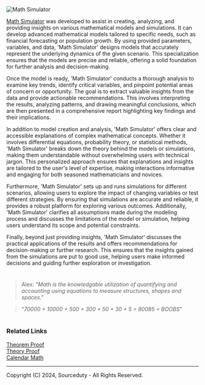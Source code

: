 ![Math Simulator](https://github.com/sourceduty/Math_Simulator/assets/123030236/dfa43e21-85d9-476c-8caf-57e873fbfe75)

[Math Simulator](https://chatgpt.com/g/g-zTaJwyddy-math-simulator) was developed to assist in creating, analyzing, and providing insights on various mathematical models and simulations. It can develop advanced mathematical models tailored to specific needs, such as financial forecasting or population growth. By using provided parameters, variables, and data, 'Math Simulator' designs models that accurately represent the underlying dynamics of the given scenario. This specialization ensures that the models are precise and reliable, offering a solid foundation for further analysis and decision-making.

Once the model is ready, 'Math Simulator' conducts a thorough analysis to examine key trends, identify critical variables, and pinpoint potential areas of concern or opportunity. The goal is to extract valuable insights from the data and provide actionable recommendations. This involves interpreting the results, analyzing patterns, and drawing meaningful conclusions, which are then presented in a comprehensive report highlighting key findings and their implications.

In addition to model creation and analysis, 'Math Simulator' offers clear and accessible explanations of complex mathematical concepts. Whether it involves differential equations, probability theory, or statistical methods, 'Math Simulator' breaks down the theory behind the models or simulations, making them understandable without overwhelming users with technical jargon. This personalized approach ensures that explanations and insights are tailored to the user's level of expertise, making interactions informative and engaging for both seasoned mathematicians and novices.

Furthermore, 'Math Simulator' sets up and runs simulations for different scenarios, allowing users to explore the impact of changing variables or test different strategies. By ensuring that simulations are accurate and reliable, it provides a robust platform for exploring various outcomes. Additionally, 'Math Simulator' clarifies all assumptions made during the modeling process and discusses the limitations of the model or simulation, helping users understand its scope and potential constraints.

Finally, beyond just providing insights, 'Math Simulator' discusses the practical applications of the results and offers recommendations for decision-making or further research. This ensures that the insights gained from the simulations are put to good use, helping users make informed decisions and guiding further exploration or investigation.

#

> Alex: *"Math is the knowledgable utilization of quantifying and accounting using equations to measure structures, shapes and spaces."*

> "*70000 + 10000 + 500 + 300 + 50 + 30 + 5 = 80085 = BOOBS*"

#
### Related Links

[Theorem Proof](https://github.com/sourceduty/Theorem_Proof)
<br>
[Theory Proof](https://github.com/sourceduty/Theory_Proof)
<br>
[Calendar Math](https://github.com/sourceduty/Calendar_Math)

***
Copyright (C) 2024, Sourceduty - All Rights Reserved.
